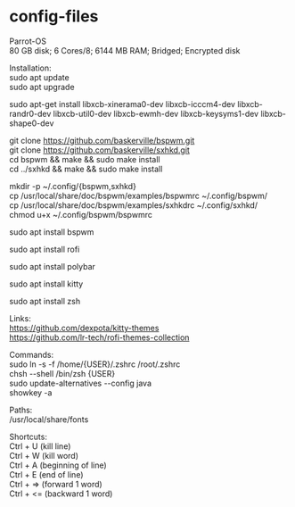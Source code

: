 # config-files

Parrot-OS  
80 GB disk; 6 Cores/8; 6144 MB RAM; Bridged; Encrypted disk  

Installation:  
sudo apt update  
sudo apt upgrade  

sudo apt-get install libxcb-xinerama0-dev libxcb-icccm4-dev libxcb-randr0-dev libxcb-util0-dev libxcb-ewmh-dev libxcb-keysyms1-dev libxcb-shape0-dev  

git clone https://github.com/baskerville/bspwm.git  
git clone https://github.com/baskerville/sxhkd.git  
cd bspwm && make && sudo make install  
cd ../sxhkd && make && sudo make install  

mkdir -p ~/.config/{bspwm,sxhkd}  
cp /usr/local/share/doc/bspwm/examples/bspwmrc ~/.config/bspwm/  
cp /usr/local/share/doc/bspwm/examples/sxhkdrc ~/.config/sxhkd/  
chmod u+x ~/.config/bspwm/bspwmrc  

sudo apt install bspwm  

sudo apt install rofi  

sudo apt install polybar  

sudo apt install kitty  

sudo apt install zsh  

Links:  
https://github.com/dexpota/kitty-themes  
https://github.com/lr-tech/rofi-themes-collection  

Commands:  
sudo ln -s -f /home/{USER}/.zshrc /root/.zshrc  
chsh --shell /bin/zsh {USER}  
sudo update-alternatives --config java  
showkey -a  

Paths:  
/usr/local/share/fonts  

Shortcuts:  
Ctrl + U        (kill line)  
Ctrl + W        (kill word)  
Ctrl + A        (beginning of line)  
Ctrl + E        (end of line)  
Ctrl + =>       (forward 1 word)  
Ctrl + <=       (backward 1 word)  
